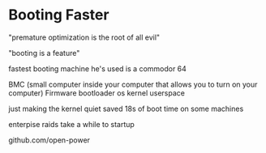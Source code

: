 # Booting Faster

"premature optimization is the root of all evil" 

"booting is a feature" 

fastest booting machine he's used is a commodor 64

BMC (small computer inside your computer that allows you to turn on your computer)
Firmware
bootloader
os kernel 
userspace

just making the kernel quiet saved 18s of boot time on some machines

enterpise raids take a while to startup

github.com/open-power


